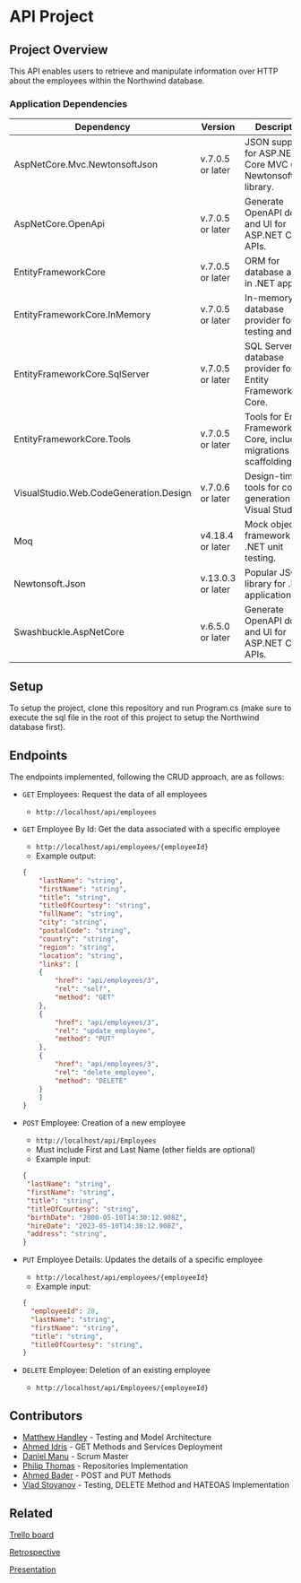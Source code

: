 
# API Project

## Project Overview
This API enables users to retrieve and manipulate information over HTTP about the employees within the Northwind database.

### Application Dependencies

| Dependency                                | Version           | Description                                            |
| ----------------------------------------  | ----------------- | ------------------------------------------------------ |
| AspNetCore.Mvc.NewtonsoftJson             | v.7.0.5 or later | JSON support for ASP.NET Core MVC using Newtonsoft.Json library. |
| AspNetCore.OpenApi                        | v.7.0.5 or later | Generate OpenAPI docs and UI for ASP.NET Core APIs.    |
| EntityFrameworkCore                       | v.7.0.5 or later | ORM for database access in .NET apps.                 |
| EntityFrameworkCore.InMemory              | v.7.0.5 or later | In-memory database provider for testing and dev.      |
| EntityFrameworkCore.SqlServer  | v.7.0.5  or later | SQL Server database provider for Entity Framework Core.                 |
| EntityFrameworkCore.Tools        | v.7.0.5 or later | Tools for Entity Framework Core, including migrations and scaffolding.     |
| VisualStudio.Web.CodeGeneration.Design     | v.7.0.6 or later | Design-time tools for code generation in Visual Studio.        |
| Moq         | v4.18.4  or later | Mock object framework for .NET unit testing.      |
| Newtonsoft.Json    | v.13.0.3 or later | Popular JSON library for .NET applications.          |
| Swashbuckle.AspNetCore       | v.6.5.0  or later | Generate OpenAPI docs and UI for ASP.NET Core APIs.      |

## Setup

To setup the project, clone this repository and run Program.cs (make sure to execute the sql file in the root of this project to setup the Northwind database first).

## Endpoints
The endpoints implemented, following the CRUD approach, are as follows:

- `GET` Employees: Request the data of all employees
	* `http://localhost/api/employees`
- `GET` Employee By Id: Get the data associated with a specific employee
	* `http://localhost/api/employees/{employeeId}`
	* Example output:
	```JSON
	{
	    "lastName": "string",
	    "firstName": "string",
	    "title": "string",
	    "titleOfCourtesy": "string",
	    "fullName": "string",
	    "city": "string",
	    "postalCode": "string",
	    "country": "string",
	    "region": "string",
	    "location": "string",
	    "links": [
		{
		    "href": "api/employees/3",
		    "rel": "self",
		    "method": "GET"
		},
		{
		    "href": "api/employees/3",
		    "rel": "update_employee",
		    "method": "PUT"
		},
		{
		    "href": "api/employees/3",
		    "rel": "delete_employee",
		    "method": "DELETE"
		}
	    ]
	}
	```
	
- `POST` Employee: Creation of a new employee
	* `http://localhost/api/Employees`
	* Must include First and Last Name (other fields are optional)
	* Example input:
	 ```JSON
	{
	  "lastName": "string",
	  "firstName": "string",
	  "title": "string",
	  "titleOfCourtesy": "string",
	  "birthDate": "2000-05-10T14:30:12.908Z",
	  "hireDate": "2023-05-10T14:30:12.908Z",
	  "address": "string",
	} 
	```

- `PUT` Employee Details: Updates the details of a specific employee
	* `http://localhost/api/employees/{employeeId}`
	* Example input:
	```JSON
	{
      "employeeId": 20,
      "lastName": "string",
      "firstName": "string",
      "title": "string",
      "titleOfCourtesy": "string",
	}
	```
	
- `DELETE` Employee: Deletion of an existing employee
	* `http://localhost/api/Employees/{employeeId}`
	
	
## Contributors

 - [Matthew Handley](https://github.com/MHandley10) - Testing and Model Architecture
 - [Ahmed Idris](https://github.com/coffeeandcodee) - GET Methods and Services Deployment
 - [Daniel Manu](https://github.com/DanielManuM) - Scrum Master
 - [Philip Thomas](https://github.com/philipthomas6w) - Repositories Implementation
 - [Ahmed Bader](https://github.com/AhmedBader97) - POST and PUT Methods
 - [Vlad Stoyanov](https://github.com/VladStoyanovADP) - Testing, DELETE Method and HATEOAS Implementation

## Related


[Trello board](https://trello.com/b/qw9za4x1/apiproject)

[Retrospective](https://metroretro.io/BOI6HWNUEIKP)

[Presentation](https://www.canva.com/design/DAFiKdYun6E/NfkBmC7xZGBs0W-ttJipAw/view?utm_content=DAFiKdYun6E&utm_campaign=designshare&utm_medium=link&utm_source=publishsharelink)
